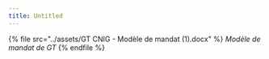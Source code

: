 ```yaml
---
title: Untitled
---
```


{% file src="../assets/GT CNIG - Modèle de mandat (1).docx" %}
_Modèle de mandat de GT_&#x20;
{% endfile %}
